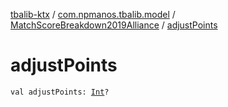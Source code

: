 [tbalib-ktx](../../index.md) / [com.npmanos.tbalib.model](../index.md) / [MatchScoreBreakdown2019Alliance](index.md) / [adjustPoints](./adjust-points.md)

# adjustPoints

`val adjustPoints: `[`Int`](https://kotlinlang.org/api/latest/jvm/stdlib/kotlin/-int/index.html)`?`